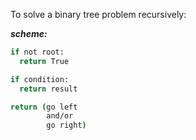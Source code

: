 To solve a binary tree problem recursively:

***scheme:***
```bash
if not root:
  return True

if condition:
  return result

return (go left 
        and/or 
        go right)
```
 
